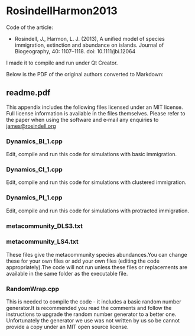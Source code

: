 # RosindellHarmon2013

Code of the article: 

 * Rosindell, J., Harmon, L. J. (2013), A unified model of species immigration, extinction and abundance on islands. Journal of Biogeography, 40: 1107–1118. doi: 10.1111/jbi.12064

I made it to compile and run under Qt Creator.

Below is the PDF of the original authors converted to Markdown:

## readme.pdf

This appendix includes the following files licensed under an MIT license.
Full license information is available in the files themselves. 
Please refer to the paper when using the software and e­‐mail any enquiries to james@rosindell.org 

### Dynamics_BI_1.cpp
Edit, compile and run this code for simulations with basic immigration.

### Dynamics_CI_1.cpp
Edit, compile and run this code for simulations with clustered immigration.

### Dynamics_PI_1.cpp
Edit, compile and run this code for simulations with protracted immigration.

### metacommunity_DLS3.txt
### metacommunity_LS4.txt
These files give the metacommunity species abundances.You can change these
for your own files or add your own files (editing the code appropriately).The
code will not run unless these files or replacements are available in the same
folder as the executable file. 

### RandomWrap.cpp 
This is needed to compile the code - it includes a basic random number
generator.It is recommended you read the comments and follow the
instructions to upgrade the random number generator to a better one. 
Unfortunately the generator we use was not written by us so be cannot provide a
copy under an MIT open source license.
